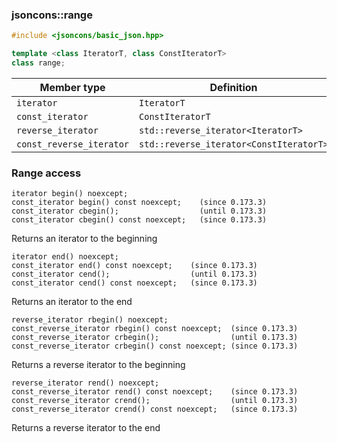 ### jsoncons::range

```cpp
#include <jsoncons/basic_json.hpp>

template <class IteratorT, class ConstIteratorT>
class range; 
```

Member type                         |Definition
------------------------------------|------------------------------
`iterator`|`IteratorT`
`const_iterator`|`ConstIteratorT`
`reverse_iterator`|`std::reverse_iterator<IteratorT>`
`const_reverse_iterator`|`std::reverse_iterator<ConstIteratorT>`

### Range access

    iterator begin() noexcept;
    const_iterator begin() const noexcept;    (since 0.173.3)
    const_iterator cbegin();                  (until 0.173.3)
    const_iterator cbegin() const noexcept;   (since 0.173.3)
Returns an iterator to the beginning

    iterator end() noexcept; 
    const_iterator end() const noexcept;    (since 0.173.3)
    const_iterator cend();                  (until 0.173.3)
    const_iterator cend() const noexcept;   (since 0.173.3)
Returns an iterator to the end

    reverse_iterator rbegin() noexcept;
    const_reverse_iterator rbegin() const noexcept;  (since 0.173.3)
    const_reverse_iterator crbegin();                (until 0.173.3)
    const_reverse_iterator crbegin() const noexcept; (since 0.173.3)
Returns a reverse iterator to the beginning

    reverse_iterator rend() noexcept;
    const_reverse_iterator rend() const noexcept;    (since 0.173.3)
    const_reverse_iterator crend();                  (until 0.173.3)
    const_reverse_iterator crend() const noexcept;   (since 0.173.3)
Returns a reverse iterator to the end
